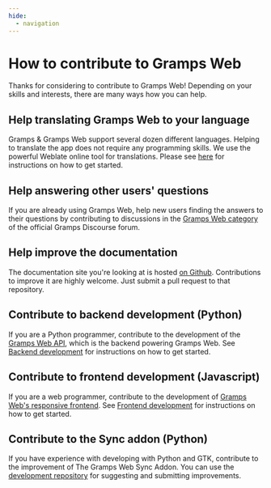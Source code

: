 ```yaml
---
hide:
  - navigation
---
```



# How to contribute to Gramps Web

Thanks for considering to contribute to Gramps Web! Depending on your skills and interests, there are many ways how you can help.

## Help translating Gramps Web to your language

Gramps & Gramps Web support several dozen different languages. Helping to translate the app does not require any programming skills. We use the powerful Weblate online tool for translations. Please see [here](../development/frontend/translation.md) for instructions on how to get started.


## Help answering other users&apos; questions

If you are already using Gramps Web, help new users finding the answers to their questions by contributing to discussions in the [Gramps Web category](https://gramps.discourse.group/c/gramps-web/) of the official Gramps Discourse forum.

## Help improve the documentation

The documentation site you're looking at is hosted [on Github](https://github.com/gramps-project/gramps-web-docs). Contributions to improve it are highly welcome. Just submit a pull request to that repository.

## Contribute to backend development (Python)

If you are a Python programmer, contribute to the development of the [Gramps Web API](https://github.com/gramps-project/gramps-web-api/), which is the backend powering Gramps Web. See [Backend development](../development/backend/index.md) for instructions on how to get started.


## Contribute to frontend development (Javascript)

If you are a web programmer, contribute to the development of [Gramps Web's responsive frontend](https://github.com/gramps-project/gramps-web/). See [Frontend development](../development/frontend/index.md) for instructions on how to get started.

## Contribute to the Sync addon (Python)

If you have experience with developing with Python and GTK, contribute to the improvement of The Gramps Web Sync Addon. You can use the [development repository](https://github.com/DavidMStraub/gramps-web-sync/) for suggesting and submitting improvements.
